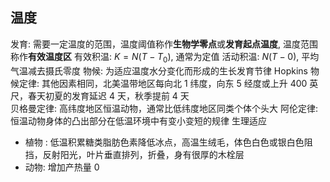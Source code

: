 ## 温度
发育: 需要一定温度的范围，温度阈值称作**生物学零点**或**发育起点温度**, 温度范围称作**有效温度区**
有效积温: $K=N(T-T_0)$, 通常为定值
活动积温: $N(T-0)$, 平均气温减去摄氏零度
物候: 为适应温度水分变化而形成的生长发育节律
Hopkins 物候定律: 其他因素相同，北美温带地区每向北 1 纬度，向东 5 经度或上升 400 英尺，春天初夏的发育延迟 4 天，秋季提前 4 天\
贝格曼定律: 高纬度地区恒温动物，通常比低纬度地区同类个体个头大
阿伦定律: 恒温动物身体的凸出部分在低温环境中有变小变短的规律
生理适应
- 植物 : 低温积累糖类脂肪色素降低冰点，高温生绒毛，体色白色或银白色阻挡，反射阳光，叶片垂直排列，折叠，身有很厚的木栓层
- 动物: 增加产热量 0